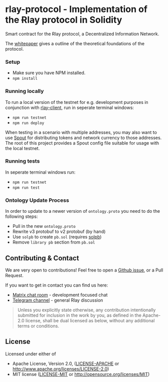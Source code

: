 # rlay-protocol - Implementation of the Ɍlay protocol in Solidity

Smart contract for the Ɍlay protocol, a Decentralized Information Network.

The [whitepaper][rlay-whitepaper] gives a outline of the theoretical foundations of the protocol.

### Setup

- Make sure you have NPM installed.
- `npm install`

### Running locally

To run a local version of the testnet for e.g. development purposes in conjunction with [rlay-client][rlay-client-github], run in seperate terminal windows:

- `npm run testnet`
- `npm run deploy`

When testing in a scenario with multiple addresses, you may also want to use [Spout][spout-github] for distributing tokens and network currency to those addresses. The root of this project provides a Spout config file suitable for usage with the local testnet.

### Running tests

In seperate terminal windows run:

- `npm run testnet`
- `npm run test`

### Ontology Update Process

In order to update to a newer version of `ontology.proto` you need to do the following steps:

- Pull in the new `ontology.proto`
- Rewrite v3 protobuf to v2 protobuf (by hand)
- Use `solpb` to create `pb.sol` (requires [solpb][solpb-github])
- Remove `library pb` section from `pb.sol`

## Contributing & Contact

We are very open to contributions! Feel free to open a [Github issue][github-issues], or a Pull Request.

If you want to get in contact you can find us here:

  - [Matrix chat room][matrix-chat] - development focused chat
  - [Telegram channel][telegram-chat] - general Rlay discussion

> Unless you explicitly state otherwise, any contribution intentionally submitted for inclusion in the work by you, as defined in the Apache-2.0 license, shall be dual licensed as below, without any additional terms or conditions.

## License

Licensed under either of

  * Apache License, Version 2.0, ([LICENSE-APACHE](LICENSE-APACHE) or http://www.apache.org/licenses/LICENSE-2.0)
  * MIT license ([LICENSE-MIT](LICENSE-MIT) or http://opensource.org/licenses/MIT)


[solpb-github]: https://github.com/shmookey/solpb
[rlay-client-github]: https://github.com/rlay-project/rlay-client
[spout-github]: https://github.com/rlay-project/spout
[rlay-whitepaper]: https://rlay.com/rlay-whitepaper.pdf
[matrix-chat]: https://matrix.to/#/#rlay:matrix.org
[telegram-chat]: https://t.me/rlay_official
[github-issues]: https://github.com/rlay-project/rlay-protocol/issues
